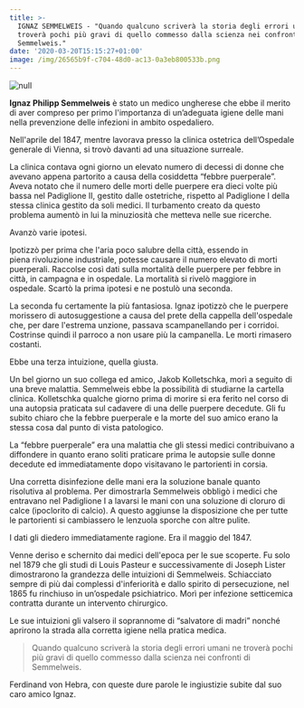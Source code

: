 ```yaml
---
title: >-
  IGNAZ SEMMELWEIS - "Quando qualcuno scriverà la storia degli errori umani ne
  troverà pochi più gravi di quello commesso dalla scienza nei confronti di
  Semmelweis."
date: '2020-03-20T15:15:27+01:00'
image: /img/26565b9f-c704-48d0-ac13-0a3eb800533b.png
---
```

![null](/img/26565b9f-c704-48d0-ac13-0a3eb800533b.png)

**Ignaz Philipp Semmelweis** è stato un medico ungherese che ebbe il merito di aver compreso per primo l'importanza di un’adeguata igiene delle mani nella prevenzione delle infezioni in ambito ospedaliero.

Nell'aprile del 1847, mentre lavorava presso la clinica ostetrica dell’Ospedale generale di Vienna, si trovò davanti ad una situazione surreale.

La clinica contava ogni giorno un elevato numero di decessi di donne che avevano appena partorito a causa della cosiddetta “febbre puerperale”. Aveva notato che il numero delle morti delle puerpere era dieci volte più bassa nel Padiglione II, gestito dalle ostetriche, rispetto al Padiglione I della stessa clinica gestito da soli medici. Il turbamento creato da questo problema aumentò in lui la minuziosità che metteva nelle sue ricerche.

Avanzò varie ipotesi.

Ipotizzò per prima che l'aria poco salubre della città, essendo in piena rivoluzione industriale, potesse causare il numero elevato di morti puerperali. Raccolse così dati sulla mortalità delle puerpere per febbre in città, in campagna e in ospedale. La mortalità si rivelò maggiore in ospedale. Scartò la prima ipotesi e ne postulò una seconda. 

La seconda fu certamente la più fantasiosa. Ignaz ipotizzò che le puerpere morissero di autosuggestione a causa del prete della cappella dell'ospedale che, per dare l'estrema unzione, passava scampanellando per i corridoi. Costrinse quindi il parroco a non usare più la campanella. Le morti rimasero costanti. 

Ebbe una terza intuizione, quella giusta.

Un bel giorno un suo collega ed amico, Jakob Kolletschka, morì a seguito di una breve malattia. Semmelweis ebbe la possibilità di studiarne la cartella clinica. Kolletschka qualche giorno prima di morire si era ferito nel corso di una autopsia praticata sul cadavere di una delle puerpere decedute. Gli fu subito chiaro che la febbre puerperale e la morte del suo amico erano la stessa cosa dal punto di vista patologico.

La “febbre puerperale” era una malattia che gli stessi medici contribuivano a diffondere in quanto erano soliti praticare prima le autopsie sulle donne decedute ed immediatamente dopo visitavano le partorienti in corsia. 

Una corretta disinfezione delle mani era la soluzione banale quanto risolutiva al problema. Per dimostrarla Semmelweis obbligò i medici che entravano nel Padiglione I a lavarsi le mani con una soluzione di cloruro di calce (ipoclorito di calcio). A questo aggiunse la disposizione che per tutte le partorienti si cambiassero le lenzuola sporche con altre pulite. 

I dati gli diedero immediatamente ragione. Era il maggio del 1847.

Venne deriso e schernito dai medici dell'epoca per le sue scoperte. Fu solo nel 1879 che gli studi di Louis Pasteur e successivamente di Joseph Lister dimostrarono la grandezza delle intuizioni di Semmelweis. Schiacciato sempre di più dai complessi d'inferiorità e dallo spirito di persecuzione, nel 1865 fu rinchiuso in un’ospedale psichiatrico. Morì per infezione setticemica contratta durante un intervento chirurgico.

Le sue intuizioni gli valsero il soprannome di “salvatore di madri” nonché aprirono la strada alla corretta igiene nella pratica medica.

> Quando qualcuno scriverà la storia degli errori umani ne troverà pochi più gravi di quello commesso dalla scienza nei confronti di Semmelweis.

Ferdinand von Hebra, con queste dure parole le ingiustizie subite dal suo caro amico Ignaz.
